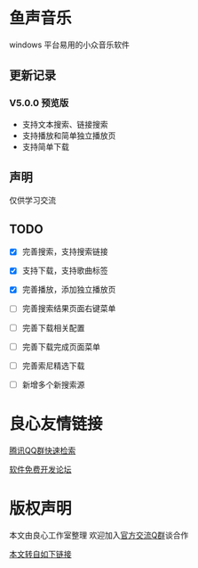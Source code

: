 # 鱼声音乐
windows 平台易用的小众音乐软件

## 更新记录
### V5.0.0 预览版
- 支持文本搜索、链接搜索
- 支持播放和简单独立播放页
- 支持简单下载

## 声明
仅供学习交流

## TODO
- [x] 完善搜索，支持搜索链接
- [x] 支持下载，支持歌曲标签
- [x] 完善播放，添加独立播放页
- [ ] 完善搜索结果页面右键菜单
- [ ] 完善下载相关配置
- [ ] 完善下载完成页面菜单
- [ ] 完善索尼精选下载
- [ ] 新增多个新搜索源



 # 良心友情链接

[腾讯QQ群快速检索](http://u.720life.cn/s/8cf73f7c)

[软件免费开发论坛](http://u.720life.cn/s/bbb01dc0)

# 版权声明 

本文由良心工作室整理 欢迎加入[官方交流Q群](https://u.720life.cn/s/f2316816)谈合作

[本文转自如下链接](http://u.720life.cn/g/2e71d0f0a5c601172267ba20d3a43c6e3e871841c7672fb169d5b523888f9d4a139856b5783dc426c06d88f75f4e60ad0e607725032d7d8e7ea1df2967c6fef0)